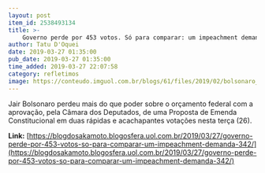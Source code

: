 ```yaml
---
layout: post
item_id: 2538493134
title: >-
    Governo perde por 453 votos. Só para comparar: um impeachment demanda 342
author: Tatu D'Oquei
date: 2019-03-27 01:35:00
pub_date: 2019-03-27 01:35:00
time_added: 2019-03-27 22:07:58
category: refletimos
image: https://conteudo.imguol.com.br/blogs/61/files/2019/02/bolsonaro_maia-615x300.jpg
---
```


Jair Bolsonaro perdeu mais do que poder sobre o orçamento federal com a aprovação, pela Câmara dos Deputados, de uma Proposta de Emenda Constitucional em duas rápidas e acachapantes votações nesta terça (26).

**Link:** [https://blogdosakamoto.blogosfera.uol.com.br/2019/03/27/governo-perde-por-453-votos-so-para-comparar-um-impeachment-demanda-342/](https://blogdosakamoto.blogosfera.uol.com.br/2019/03/27/governo-perde-por-453-votos-so-para-comparar-um-impeachment-demanda-342/)

